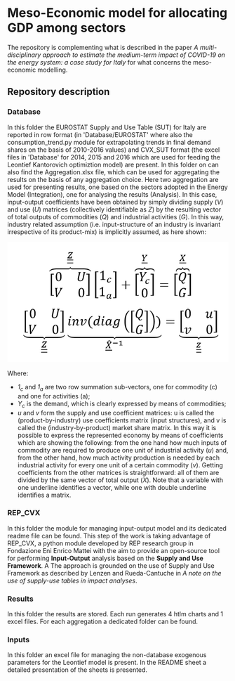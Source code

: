 # Meso-Economic model for allocating GDP among sectors
The repository is complementing what is described in the paper _A multi-disciplinary approach to estimate the medium-term impact of COVID-19 on the energy system: a case study for Italy_ for what concerns the meso-economic modelling.
## Repository description
### Database
In this folder the EUROSTAT Supply and Use Table (SUT) for Italy are reported in row format (in 'Database/EUROSTAT' where also the consumption_trend.py module for extrapolating trends in final demand shares on the basis of 2010-2016 values) and CVX_SUT format (the excel files in 'Database' for 2014, 2015 and 2016 which are used for feeding the Leontief Kantorovich optimiztion model) are present. In this folder on can also find the Aggregation.xlsx file, which can be used for aggregating the results on the basis of any aggregation choice. Here two aggregation are used for presenting results, one based on the sectors adopted in the Energy Model (Integration), one for analysing the results (Analysis).
In this case, input-output coefficients have been obtained by simply dividing supply (_V_) and use (_U_) matrices (collectively identifiable as _Z_) by the resulting vector of total outputs of commodities (_Q_) and industrial activities (_G_). In this way, industry related assumption (i.e. input-structure of an industry is invariant irrespective of its product-mix) is implicitly assumed, as here shown:

![](eq.png)

Where:
*	_1<sub>c</sub>_ and _1<sub>a</sub>_ are two row summation sub-vectors, one for commodity (c) and one for activities (a); 
*	_Y<sub>c</sub>_ is the demand, which is clearly expressed by means of commodities; 
*	_u_ and _v_ form the supply and use coefficient matrices: u is called the (product-by-industry) use coefficients matrix (input structures), and v is called the (industry-by-product) market share matrix. 
In this way it is possible to express the represented economy by means of coefficients which are showing the following: from the one hand how much inputs of commodity are required to produce one unit of industrial activity (_u_) and, from the other hand, how much activity production is needed by each industrial activity for every one unit of a certain commodity (_v_). Getting coefficients from the other matrices is straightforward: all of them are divided by the same vector of total output (_X_).
Note that a variable with one underline identifies a vector, while one with double underline identifies a matrix. 

### REP_CVX 
In this folder the module for managing input-output model and its dedicated readme file can be found. This step of the work is taking advantage of REP_CVX, a python module developed by REP research group in Fondazione Eni Enrico Mattei with the aim to provide an open-source tool for performing **Input-Output** analysis based on the **Supply and Use Framework**. A 
The approach is grounded on the use of Supply and Use Framework as described by Lenzen and Rueda-Cantuche in _A note on the use of supply-use tables in impact analyses_.
### Results
In this folder the results are stored. Each run generates 4 htlm charts and 1 excel files. For each aggregation a dedicated folder can be found.
### Inputs
In this folder an excel file for managing the non-database exogenous parameters for the Leontief model is present. In the README sheet a detailed presentation of the sheets is presented.
